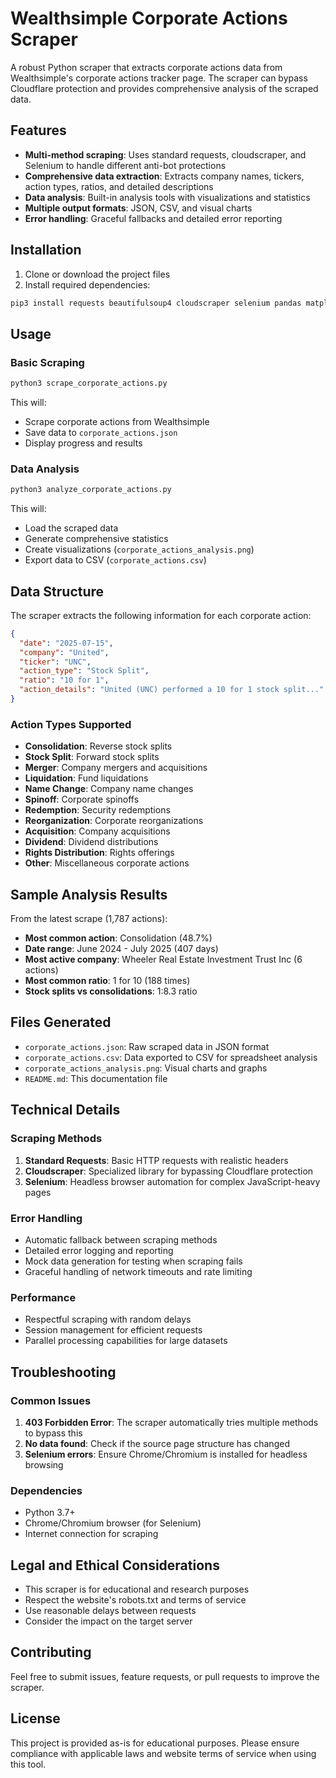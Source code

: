 # Wealthsimple Corporate Actions Scraper

A robust Python scraper that extracts corporate actions data from Wealthsimple's corporate actions tracker page. The scraper can bypass Cloudflare protection and provides comprehensive analysis of the scraped data.

## Features

- **Multi-method scraping**: Uses standard requests, cloudscraper, and Selenium to handle different anti-bot protections
- **Comprehensive data extraction**: Extracts company names, tickers, action types, ratios, and detailed descriptions
- **Data analysis**: Built-in analysis tools with visualizations and statistics
- **Multiple output formats**: JSON, CSV, and visual charts
- **Error handling**: Graceful fallbacks and detailed error reporting

## Installation

1. Clone or download the project files
2. Install required dependencies:

```bash
pip3 install requests beautifulsoup4 cloudscraper selenium pandas matplotlib
```

## Usage

### Basic Scraping

```bash
python3 scrape_corporate_actions.py
```

This will:
- Scrape corporate actions from Wealthsimple
- Save data to `corporate_actions.json`
- Display progress and results

### Data Analysis

```bash
python3 analyze_corporate_actions.py
```

This will:
- Load the scraped data
- Generate comprehensive statistics
- Create visualizations (`corporate_actions_analysis.png`)
- Export data to CSV (`corporate_actions.csv`)

## Data Structure

The scraper extracts the following information for each corporate action:

```json
{
  "date": "2025-07-15",
  "company": "United",
  "ticker": "UNC",
  "action_type": "Stock Split",
  "ratio": "10 for 1",
  "action_details": "United (UNC) performed a 10 for 1 stock split..."
}
```

### Action Types Supported

- **Consolidation**: Reverse stock splits
- **Stock Split**: Forward stock splits
- **Merger**: Company mergers and acquisitions
- **Liquidation**: Fund liquidations
- **Name Change**: Company name changes
- **Spinoff**: Corporate spinoffs
- **Redemption**: Security redemptions
- **Reorganization**: Corporate reorganizations
- **Acquisition**: Company acquisitions
- **Dividend**: Dividend distributions
- **Rights Distribution**: Rights offerings
- **Other**: Miscellaneous corporate actions

## Sample Analysis Results

From the latest scrape (1,787 actions):

- **Most common action**: Consolidation (48.7%)
- **Date range**: June 2024 - July 2025 (407 days)
- **Most active company**: Wheeler Real Estate Investment Trust Inc (6 actions)
- **Most common ratio**: 1 for 10 (188 times)
- **Stock splits vs consolidations**: 1:8.3 ratio

## Files Generated

- `corporate_actions.json`: Raw scraped data in JSON format
- `corporate_actions.csv`: Data exported to CSV for spreadsheet analysis
- `corporate_actions_analysis.png`: Visual charts and graphs
- `README.md`: This documentation file

## Technical Details

### Scraping Methods

1. **Standard Requests**: Basic HTTP requests with realistic headers
2. **Cloudscraper**: Specialized library for bypassing Cloudflare protection
3. **Selenium**: Headless browser automation for complex JavaScript-heavy pages

### Error Handling

- Automatic fallback between scraping methods
- Detailed error logging and reporting
- Mock data generation for testing when scraping fails
- Graceful handling of network timeouts and rate limiting

### Performance

- Respectful scraping with random delays
- Session management for efficient requests
- Parallel processing capabilities for large datasets

## Troubleshooting

### Common Issues

1. **403 Forbidden Error**: The scraper automatically tries multiple methods to bypass this
2. **No data found**: Check if the source page structure has changed
3. **Selenium errors**: Ensure Chrome/Chromium is installed for headless browsing

### Dependencies

- Python 3.7+
- Chrome/Chromium browser (for Selenium)
- Internet connection for scraping

## Legal and Ethical Considerations

- This scraper is for educational and research purposes
- Respect the website's robots.txt and terms of service
- Use reasonable delays between requests
- Consider the impact on the target server

## Contributing

Feel free to submit issues, feature requests, or pull requests to improve the scraper.

## License

This project is provided as-is for educational purposes. Please ensure compliance with applicable laws and website terms of service when using this tool. 